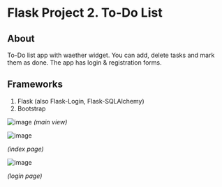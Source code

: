 # Flask Project 2. To-Do List

## About
To-Do list app with waether widget.
You can add, delete tasks and mark them as done.
The app has login & registration forms.


## Frameworks
1. Flask (also Flask-Login, Flask-SQLAlchemy)
2. Bootstrap

![image](https://github.com/anbrikzone/Flask-2-Project/assets/2174324/3e0a18ca-12e0-4609-8e48-c74f776cbb00)
*(main view)*

![image](https://github.com/anbrikzone/Flask-2-Project/assets/2174324/009decc8-557c-43a2-9380-ffe641631621)

*(index page)*

![image](https://github.com/anbrikzone/Flask-2-Project/assets/2174324/17febdc9-b6ce-40e7-8931-b1106219004f)

*(login page)*
